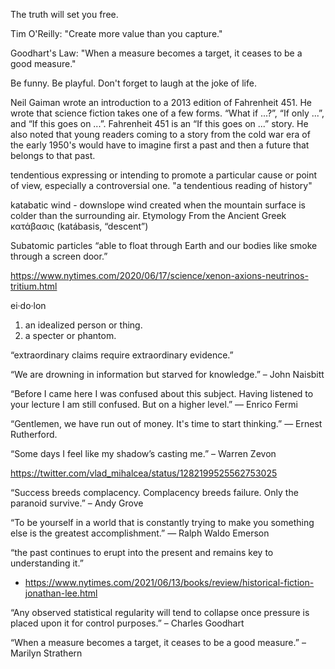 The truth will set you free.

Tim O'Reilly: "Create more value than you capture."

Goodhart's Law: "When a measure becomes a target, it ceases to be a good measure."

Be funny. Be playful. Don't forget to laugh at the joke of life.

Neil Gaiman wrote an introduction to a 2013 edition of Fahrenheit 451. He wrote that science fiction takes one of a few forms. “What if ...?”, “If only ...”, and “If this goes on ...”. Fahrenheit 451 is an “If this goes on ...” story. He also noted that young readers coming to a story from the cold war era of the early 1950's would have to imagine first a past and then a future that belongs to that past.

tendentious
expressing or intending to promote a particular cause or point of view, especially a controversial one.
"a tendentious reading of history"

katabatic wind - downslope wind created when the mountain surface is colder than the surrounding air.
Etymology
From the Ancient Greek κατάβασις (katábasis, “descent”)


Subatomic particles “able to float through Earth and our bodies like smoke through a screen door.”

https://www.nytimes.com/2020/06/17/science/xenon-axions-neutrinos-tritium.html



ei·do·lon
1. an idealized person or thing.
2. a specter or phantom.

“extraordinary claims require extraordinary evidence.”


“We are drowning in information but starved for knowledge.”
– John Naisbitt

“Before I came here I was confused about this subject. Having listened to your lecture I am still confused. But on a higher level.”
― Enrico Fermi

“Gentlemen, we have run out of money. It's time to start thinking.”
― Ernest Rutherford.

“Some days I feel like my shadow’s casting me.”
– Warren Zevon


https://twitter.com/vlad_mihalcea/status/1282199525562753025


“Success breeds complacency. Complacency breeds failure. Only the paranoid survive.”
– Andy Grove


“To be yourself in a world that is constantly trying to make you something else is the greatest accomplishment.”
― Ralph Waldo Emerson

“the past continues to erupt into the present and remains key to understanding it.”
- https://www.nytimes.com/2021/06/13/books/review/historical-fiction-jonathan-lee.html


“Any observed statistical regularity will tend to collapse once pressure is placed upon it for control purposes.” – Charles Goodhart

“When a measure becomes a target, it ceases to be a good measure.” – Marilyn Strathern
